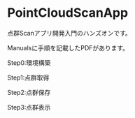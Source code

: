 # PointCloudScanApp
点群Scanアプリ開発入門のハンズオンです。

Manualsに手順を記載したPDFがあります。

Step0:環境構築

Step1:点群取得

Step2:点群保存

Step3:点群表示
